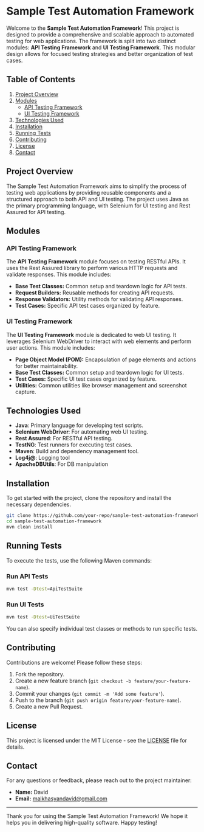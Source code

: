 # Sample Test Automation Framework

Welcome to the **Sample Test Automation Framework**! This project is designed to provide a comprehensive and scalable approach to automated testing for web applications. The framework is split into two distinct modules: **API Testing Framework** and **UI Testing Framework**. This modular design allows for focused testing strategies and better organization of test cases.

## Table of Contents

1. [Project Overview](#project-overview)
2. [Modules](#modules)
    - [API Testing Framework](#api-testing-framework)
    - [UI Testing Framework](#ui-testing-framework)
3. [Technologies Used](#technologies-used)
4. [Installation](#installation)
5. [Running Tests](#running-tests)
6. [Contributing](#contributing)
7. [License](#license)
8. [Contact](#contact)

## Project Overview

The Sample Test Automation Framework aims to simplify the process of testing web applications by providing reusable components and a structured approach to both API and UI testing. The project uses Java as the primary programming language, with Selenium for UI testing and Rest Assured for API testing.

## Modules

### API Testing Framework

The **API Testing Framework** module focuses on testing RESTful APIs. It uses the Rest Assured library to perform various HTTP requests and validate responses. This module includes:

- **Base Test Classes:** Common setup and teardown logic for API tests.
- **Request Builders:** Reusable methods for creating API requests.
- **Response Validators:** Utility methods for validating API responses.
- **Test Cases:** Specific API test cases organized by feature.

### UI Testing Framework

The **UI Testing Framework** module is dedicated to web UI testing. It leverages Selenium WebDriver to interact with web elements and perform user actions. This module includes:

- **Page Object Model (POM):** Encapsulation of page elements and actions for better maintainability.
- **Base Test Classes:** Common setup and teardown logic for UI tests.
- **Test Cases:** Specific UI test cases organized by feature.
- **Utilities:** Common utilities like browser management and screenshot capture.

## Technologies Used

- **Java**: Primary language for developing test scripts.
- **Selenium WebDriver**: For automating web UI testing.
- **Rest Assured**: For RESTful API testing.
- **TestNG**: Test runners for executing test cases.
- **Maven**: Build and dependency management tool.
- **Log4j@**: Logging tool
- **ApacheDBUtils**: For DB manipulation



## Installation

To get started with the project, clone the repository and install the necessary dependencies.

```bash
git clone https://github.com/your-repo/sample-test-automation-framework.git
cd sample-test-automation-framework
mvn clean install
```

## Running Tests

To execute the tests, use the following Maven commands:

### Run API Tests

```bash
mvn test -Dtest=ApiTestSuite
```

### Run UI Tests

```bash
mvn test -Dtest=UiTestSuite
```

You can also specify individual test classes or methods to run specific tests.

## Contributing

Contributions are welcome! Please follow these steps:

1. Fork the repository.
2. Create a new feature branch (`git checkout -b feature/your-feature-name`).
3. Commit your changes (`git commit -m 'Add some feature'`).
4. Push to the branch (`git push origin feature/your-feature-name`).
5. Create a new Pull Request.

## License

This project is licensed under the MIT License - see the [LICENSE](LICENSE) file for details.

## Contact

For any questions or feedback, please reach out to the project maintainer:

- **Name:** David
- **Email:** malkhasyandavid@gmail.com

---

Thank you for using the Sample Test Automation Framework! We hope it helps you in delivering high-quality software. Happy testing!
